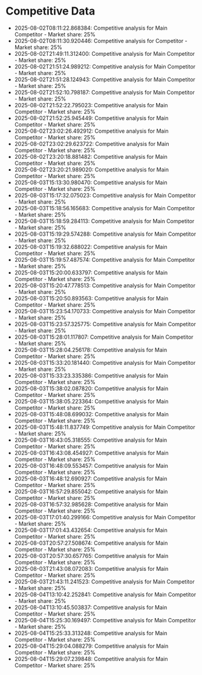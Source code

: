 # Competitive Data

- 2025-08-02T08:11:22.868384: Competitive analysis for Main Competitor - Market share: 25%
- 2025-08-02T08:11:30.920446: Competitive analysis for Competitor - Market share: 25%
- 2025-08-02T21:49:11.312400: Competitive analysis for Main Competitor - Market share: 25%
- 2025-08-02T21:51:24.989212: Competitive analysis for Main Competitor - Market share: 25%
- 2025-08-02T21:51:28.124943: Competitive analysis for Main Competitor - Market share: 25%
- 2025-08-02T21:52:10.798187: Competitive analysis for Main Competitor - Market share: 25%
- 2025-08-02T21:52:22.795023: Competitive analysis for Main Competitor - Market share: 25%
- 2025-08-02T21:52:25.945449: Competitive analysis for Main Competitor - Market share: 25%
- 2025-08-02T23:02:26.492912: Competitive analysis for Main Competitor - Market share: 25%
- 2025-08-02T23:02:29.623722: Competitive analysis for Main Competitor - Market share: 25%
- 2025-08-02T23:20:18.881482: Competitive analysis for Main Competitor - Market share: 25%
- 2025-08-02T23:20:21.989020: Competitive analysis for Main Competitor - Market share: 25%
- 2025-08-03T15:13:30.980470: Competitive analysis for Main Competitor - Market share: 25%
- 2025-08-03T15:17:32.075023: Competitive analysis for Main Competitor - Market share: 25%
- 2025-08-03T15:18:56.165683: Competitive analysis for Main Competitor - Market share: 25%
- 2025-08-03T15:18:59.284113: Competitive analysis for Main Competitor - Market share: 25%
- 2025-08-03T15:19:29.574288: Competitive analysis for Main Competitor - Market share: 25%
- 2025-08-03T15:19:32.688022: Competitive analysis for Main Competitor - Market share: 25%
- 2025-08-03T15:19:57.487574: Competitive analysis for Main Competitor - Market share: 25%
- 2025-08-03T15:20:00.633797: Competitive analysis for Main Competitor - Market share: 25%
- 2025-08-03T15:20:47.778513: Competitive analysis for Main Competitor - Market share: 25%
- 2025-08-03T15:20:50.893563: Competitive analysis for Main Competitor - Market share: 25%
- 2025-08-03T15:23:54.170733: Competitive analysis for Main Competitor - Market share: 25%
- 2025-08-03T15:23:57.325775: Competitive analysis for Main Competitor - Market share: 25%
- 2025-08-03T15:28:01.117807: Competitive analysis for Main Competitor - Market share: 25%
- 2025-08-03T15:28:04.256178: Competitive analysis for Main Competitor - Market share: 25%
- 2025-08-03T15:33:20.181440: Competitive analysis for Main Competitor - Market share: 25%
- 2025-08-03T15:33:23.335386: Competitive analysis for Main Competitor - Market share: 25%
- 2025-08-03T15:38:02.087820: Competitive analysis for Main Competitor - Market share: 25%
- 2025-08-03T15:38:05.223364: Competitive analysis for Main Competitor - Market share: 25%
- 2025-08-03T15:48:08.699032: Competitive analysis for Main Competitor - Market share: 25%
- 2025-08-03T15:48:11.837749: Competitive analysis for Main Competitor - Market share: 25%
- 2025-08-03T16:43:05.318555: Competitive analysis for Main Competitor - Market share: 25%
- 2025-08-03T16:43:08.454927: Competitive analysis for Main Competitor - Market share: 25%
- 2025-08-03T16:48:09.553457: Competitive analysis for Main Competitor - Market share: 25%
- 2025-08-03T16:48:12.690927: Competitive analysis for Main Competitor - Market share: 25%
- 2025-08-03T16:57:29.855042: Competitive analysis for Main Competitor - Market share: 25%
- 2025-08-03T16:57:32.985628: Competitive analysis for Main Competitor - Market share: 25%
- 2025-08-03T17:01:40.299166: Competitive analysis for Main Competitor - Market share: 25%
- 2025-08-03T17:01:43.432654: Competitive analysis for Main Competitor - Market share: 25%
- 2025-08-03T20:57:27.508674: Competitive analysis for Main Competitor - Market share: 25%
- 2025-08-03T20:57:30.657765: Competitive analysis for Main Competitor - Market share: 25%
- 2025-08-03T21:43:08.072083: Competitive analysis for Main Competitor - Market share: 25%
- 2025-08-03T21:43:11.241523: Competitive analysis for Main Competitor - Market share: 25%
- 2025-08-04T13:10:42.252841: Competitive analysis for Main Competitor - Market share: 25%
- 2025-08-04T13:10:45.503837: Competitive analysis for Main Competitor - Market share: 25%
- 2025-08-04T15:25:30.169497: Competitive analysis for Main Competitor - Market share: 25%
- 2025-08-04T15:25:33.313248: Competitive analysis for Main Competitor - Market share: 25%
- 2025-08-04T15:29:04.088279: Competitive analysis for Main Competitor - Market share: 25%
- 2025-08-04T15:29:07.239848: Competitive analysis for Main Competitor - Market share: 25%
